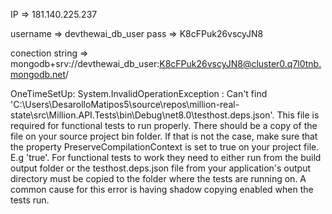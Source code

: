 IP => 181.140.225.237

username => devthewai_db_user
pass => K8cFPuk26vscyJN8

conection string => mongodb+srv://devthewai_db_user:K8cFPuk26vscyJN8@cluster0.q7l0tnb.mongodb.net/

OneTimeSetUp: System.InvalidOperationException : Can't find 'C:\Users\DesarolloMatipos5\source\repos\million-real-state\src\Million.API.Tests\bin\Debug\net8.0\testhost.deps.json'. This file is required for functional tests to run properly. There should be a copy of the file on your source project bin folder. If that is not the case, make sure that the property PreserveCompilationContext is set to true on your project file. E.g '<PreserveCompilationContext>true</PreserveCompilationContext>'. For functional tests to work they need to either run from the build output folder or the testhost.deps.json file from your application's output directory must be copied to the folder where the tests are running on. A common cause for this error is having shadow copying enabled when the tests run.

